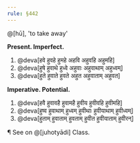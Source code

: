 ```yaml
---
rule: §442
---
```


@[hū], 'to take away'

**Present. Imperfect.**

1. @deva[हवे हुवहे हुमहे अहवि अहुवहि अहुमहि]
2. @deva[हुषे हुवाथे हुध्वे अहुवाः अहुवाथाम् अहुध्वम्]
3. @deva[हुते हुवाते हुवते अहुत अहुवाताम् अहुवत]

**Imperative. Potential.**

1. @deva[हवै हुवावहै हुवामहै हुवीय हुवीवहि हुवीमहि]
2. @deva[हुष्व हुवाथाम् हुध्वम् हुवीथाः हुवीयाथाम् हुवीध्वम्]
3. @deva[हुताम् हुवाताम् हुवताम् हुवीत हुवीयाताम् हुवीरन्]

¶ See on @[juhotyādi] Class.